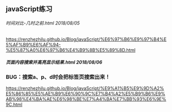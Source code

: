 ## javaScript练习

###### 时间对比-几时之前.html  2018/08/05
 https://renzhezhilu.github.io/Blog/javaScript/%E6%97%B6%E9%97%B4%E5%AF%B9%E6%AF%94-%E5%87%A0%E6%97%B6%E4%B9%8B%E5%89%8D.html

##### 页面内容搜索并高亮显示结果.html 2018/08/06
### BUG：搜索a、p、d时会把标签页搜索出来！
https://renzhezhilu.github.io/Blog/javaScript/%E9%A1%B5%E9%9D%A2%E5%86%85%E5%AE%B9%E6%90%9C%E7%B4%A2%E5%B9%B6%E9%AB%98%E4%BA%AE%E6%98%BE%E7%A4%BA%E7%BB%93%E6%9E%9C.html
